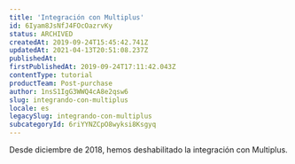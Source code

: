 ```yaml
---
title: 'Integración con Multiplus'
id: 6Iyam8JsNfJ4FOcOazrvKy
status: ARCHIVED
createdAt: 2019-09-24T15:45:42.741Z
updatedAt: 2021-04-13T20:51:08.237Z
publishedAt: 
firstPublishedAt: 2019-09-24T17:11:42.043Z
contentType: tutorial
productTeam: Post-purchase
author: 1nsS1IgG3WWQ4cA8e2qsw6
slug: integrando-con-multiplus
locale: es
legacySlug: integrando-con-multiplus
subcategoryId: 6riYYNZCpO8wyksi8Ksgyq
---
```


<div class="alert alert-warning" role="alert">Desde diciembre de 2018, hemos deshabilitado la integración con Multiplus.</div>
